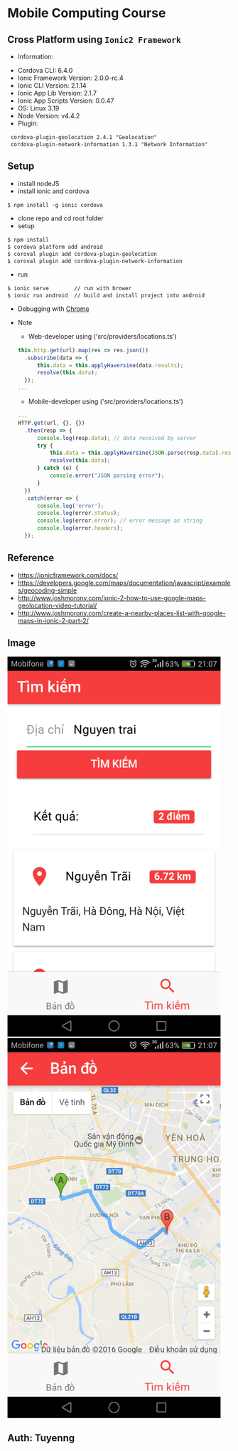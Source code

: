 # Mobile Computing Course

## Cross Platform using `Ionic2 Framework`

* Information:

 - Cordova CLI: 6.4.0
 - Ionic Framework Version: 2.0.0-rc.4
 - Ionic CLI Version: 2.1.14
 - Ionic App Lib Version: 2.1.7
 - Ionic App Scripts Version: 0.0.47
 - OS: Linux 3.19
 - Node Version: v4.4.2
 - Plugin:
  ```
   cordova-plugin-geolocation 2.4.1 "Geolocation"
   cordova-plugin-network-information 1.3.1 "Network Information"
  ```

## Setup

* install nodeJS
* install ionic and cordova

 ```
 $ npm install -g ionic cordova
 ```

* clone repo and cd root folder
* setup

 ```
 $ npm install
 $ cordova platform add android
 $ coroval plugin add cordova-plugin-geolocation
 $ coroval plugin add cordova-plugin-network-information
 ```

* run

 ```
 $ ionic serve        // run with brower
 $ ionic run android  // build and install project into android
 ```

* Debugging with [Chrome](https://ionicframework.com/docs/v2/resources/developer-tips/)

* Note

  * Web-developer using ('src/providers/locations.ts')

  ```typescript
  this.http.get(url).map(res => res.json())
  	.subscribe(data => {
  		this.data = this.applyHaversine(data.results);
  		resolve(this.data);
  	});
  ...
  ```

  * Mobile-developer using ('src/providers/locations.ts')

  ```typescript
  ...
  HTTP.get(url, {}, {})
    .then(resp => {
        console.log(resp.data); // data received by server
        try {
            this.data = this.applyHaversine(JSON.parse(resp.data).results);
            resolve(this.data);
        } catch (e) {
            console.error("JSON parsing error");
        }
    })
    .catch(error => {
        console.log('error');
        console.log(error.status);
        console.log(error.error); // error message as string
        console.log(error.headers);
    });
  ```

## Reference

* https://ionicframework.com/docs/
* https://developers.google.com/maps/documentation/javascript/examples/geocoding-simple
* http://www.joshmorony.com/ionic-2-how-to-use-google-maps-geolocation-video-tutorial/
* http://www.joshmorony.com/create-a-nearby-places-list-with-google-maps-in-ionic-2-part-2/

## Image

![Image 1](/Image1.png)
![Image 2](/Image2.png)

## Auth: Tuyenng
